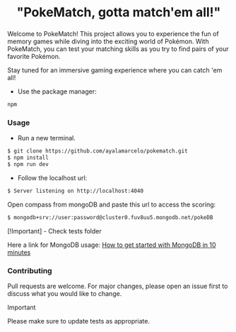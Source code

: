 ###

<h1 align="center">"PokeMatch, gotta match'em all!"</h1>

###

Welcome to PokeMatch! This project allows you to experience the fun of memory games while diving into the exciting world of Pokémon. With PokeMatch, you can test your matching skills as you try to find pairs of your favorite Pokémon.

Stay tuned for an immersive gaming experience where you can catch 'em all!



- Use the package manager:

```bash
npm
```
### Usage

- Run a new terminal.

```bash
$ git clone https://github.com/ayalamarcelo/pokematch.git
$ npm install
$ npm run dev
```
- Follow the localhost url: 

```bash
$ Server listening on http://localhost:4040
```
Open compass from mongoDB and paste this url to access the scoring:

```bash
$ mongodb+srv://user:password@cluster0.fuv8uu5.mongodb.net/pokeDB
```
[!Important] - Check tests folder

Here a link for MongoDB usage: [How to get started with MongoDB in 10 minutes](https://www.freecodecamp.org/news/learn-mongodb-a4ce205e7739/)

### Contributing

Pull requests are welcome. For major changes, please open an issue first
to discuss what you would like to change.

>[!important]
>Please make sure to update tests as appropriate.
